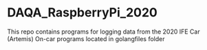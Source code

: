# DAQA_RaspberryPi_2020
This repo contains programs for logging data from the 2020 IFE Car (Artemis)
On-car programs located in golangfiles folder
